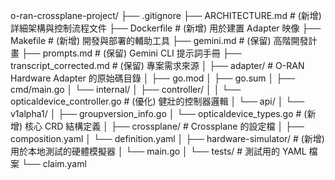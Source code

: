 o-ran-crossplane-project/
├── .gitignore
├── ARCHITECTURE.md           # (新增) 詳細架構與控制流程文件
├── Dockerfile                # (新增) 用於建置 Adapter 映像
├── Makefile                  # (新增) 開發與部署的輔助工具
├── gemini.md                 # (保留) 高階開發計畫
├── prompts.md                # (保留) Gemini CLI 提示詞手冊
├── transcript_corrected.md   # (保留) 專案需求來源
│
├── adapter/                  # O-RAN Hardware Adapter 的原始碼目錄
│   ├── go.mod
│   ├── go.sum
│   ├── cmd/main.go
│   └── internal/
│       ├── controller/
│       │   └── opticaldevice_controller.go # (優化) 健壯的控制器邏輯
│       └── api/
│           └── v1alpha1/
│               ├── groupversion_info.go
│               └── opticaldevice_types.go    # (新增) 核心 CRD 結構定義
│
├── crossplane/               # Crossplane 的設定檔
│   ├── composition.yaml
│   └── definition.yaml
│
├── hardware-simulator/       # (新增) 用於本地測試的硬體模擬器
│   └── main.go
│
└── tests/                    # 測試用的 YAML 檔案
└── claim.yaml